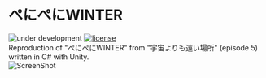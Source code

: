 # ぺにぺにWINTER
![under development](https://img.shields.io/badge/Under%20development-critical.svg)
[![license](https://img.shields.io/badge/license-MIT-blue.svg?style=flat)](LICENSE)  
Reproduction of "ぺにぺにWINTER" from "宇宙よりも遠い場所" (episode 5) written in C# with Unity.  
![ScreenShot](https://user-images.githubusercontent.com/29778890/75667424-fe662180-5cba-11ea-9456-9776060a7524.png)
  
